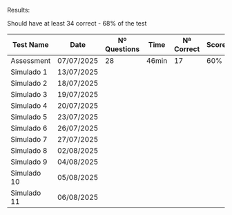 Results:

Should have at least 34 correct - 68% of the test

| Test Name   | Date       | Nº Questions | Time  | Nª Correct | Score |
|-------------|------------|--------------|-------|------------|-------|
| Assessment  | 07/07/2025 | 28           | 46min | 17         | 60%   |
| Simulado 1  | 13/07/2025 |              |       |            |       |
| Simulado 2  | 18/07/2025 |              |       |            |       |
| Simulado 3  | 19/07/2025 |              |       |            |       |
| Simulado 4  | 20/07/2025 |              |       |            |       |
| Simulado 5  | 23/07/2025 |              |       |            |       |
| Simulado 6  | 26/07/2025 |              |       |            |       |
| Simulado 7  | 27/07/2025 |              |       |            |       |
| Simulado 8  | 02/08/2025 |              |       |            |       |
| Simulado 9  | 04/08/2025 |              |       |            |       |
| Simulado 10 | 05/08/2025 |              |       |            |       |
| Simulado 11 | 06/08/2025 |              |       |            |       |
